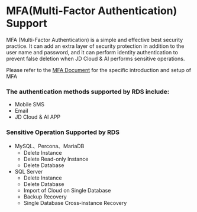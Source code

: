 # MFA(Multi-Factor Authentication) Support

MFA (Multi-Factor Authentication) is a simple and effective best security practice. It can add an extra layer of security protection in addition to the user name and password, and it can perform identity authentication to prevent false deletion when JD Cloud & AI performs sensitive operations.

Please refer to the [MFA Document](https://docs.jdcloud.com/en/iam/mfa-overview) for the specific introduction and setup of MFA

### The authentication methods supported by RDS include:

- Mobile SMS
- Email
- JD Cloud & AI APP

### Sensitive Operation Supported by RDS
- MySQL、Percona、MariaDB
    - Delete Instance
    - Delete Read-only Instance
    - Delete Database
- SQL Server
    - Delete Instance
    - Delete Database
    - Import of Cloud on Single Database
    - Backup Recovery
    - Single Database Cross-instance Recovery
